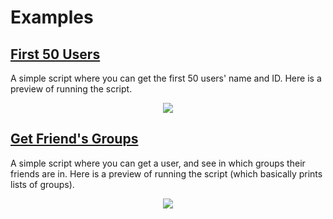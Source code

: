 # Examples

## [First 50 Users](examples/first_50_users.py)

A simple script where you can get the first 50 users' name and ID. Here is a preview of running the script.

<div align="center">
    <img src="https://cdn.glitch.com/e2cf91a4-2560-4488-8199-86d5de725231%2Ffirst_50_users.gif?v=1586045162347">
</div>

## [Get Friend's Groups](examples/get_friends_groups.py)

A simple script where you can get a user, and see in which groups their friends are in. Here is a preview of running the script (which basically prints lists of groups).

<div align="center">
    <img src="https://cdn.glitch.com/e2cf91a4-2560-4488-8199-86d5de725231%2Fget_friends_groups.gif?v=1586045869352">
</div>
